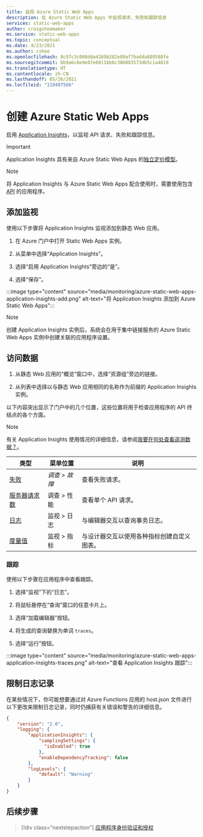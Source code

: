 ```yaml
---
title: 监视 Azure Static Web Apps
description: 在 Azure Static Web Apps 中监视请求、失败和跟踪信息
services: static-web-apps
author: craigshoemaker
ms.service: static-web-apps
ms.topic: conceptual
ms.date: 4/23/2021
ms.author: cshoe
ms.openlocfilehash: 8c97c3c008dda4269b282e89af7badda889588fe
ms.sourcegitcommit: bb9a6c6e9e07e6011bb6c386003573db5c1a4810
ms.translationtype: HT
ms.contentlocale: zh-CN
ms.lasthandoff: 05/26/2021
ms.locfileid: "110497566"
---
```

# <a name="monitor-azure-static-web-apps"></a>创建 Azure Static Web Apps

启用 [Application Insights](../azure-monitor/app/app-insights-overview.md)，以监视 API 请求、失败和跟踪信息。

> [!IMPORTANT]
> Application Insights 具有来自 Azure Static Web Apps 的[独立定价模型](https://azure.microsoft.com/pricing/details/monitor)。

> [!NOTE]
> 将 Application Insights 与 Azure Static Web Apps 配合使用时，需要使用包含 [API](./add-api.md) 的应用程序。

## <a name="add-monitoring"></a>添加监视

使用以下步骤将 Application Insights 监视添加到静态 Web 应用。

1. 在 Azure 门户中打开 Static Web Apps 实例。

1. 从菜单中选择“Application Insights”。

1. 选择“启用 Application Insights”旁边的“是”。

1. 选择“保存”。

:::image type="content" source="media/monitoring/azure-static-web-apps-application-insights-add.png" alt-text="将 Application Insights 添加到 Azure Static Web Apps":::

> [!NOTE]
> 创建 Application Insights 实例后，系统会在用于集中链接服务的 Azure Static Web Apps 实例中创建关联的应用程序设置。

## <a name="access-data"></a>访问数据

1. 从静态 Web 应用的“概览”窗口中，选择“资源组”旁边的链接。

1. 从列表中选择以与静态 Web 应用相同的名称作为前缀的 Application Insights 实例。

以下内容突出显示了门户中的几个位置，这些位置将用于检查应用程序的 API 终结点的各个方面。

> [!NOTE]
> 有关 Application Insights 使用情况的详细信息，请参阅[我要在何处查看遥测数据？](../azure-monitor/app/app-insights-overview.md#where-do-i-see-my-telemetry)。

| 类型 | 菜单位置 | 说明 |
|--- | --- | --- |
| [失败](../azure-monitor/app/asp-net-exceptions.md) | _调查 > 故障_ | 查看失败请求。 |
| [服务器请求数](../azure-monitor/app/tutorial-performance.md) | 调查 > 性能 | 查看单个 API 请求。  |
| [日志](../azure-monitor/app/diagnostic-search.md) | 监视 > 日志 | 与编辑器交互以查询事务日志。 |
| [度量值](../azure-monitor/essentials/app-insights-metrics.md) | 监视 > 指标 | 与设计器交互以使用各种指标创建自定义图表。 |

### <a name="traces"></a>跟踪

使用以下步骤在应用程序中查看跟踪。

1. 选择“监视”下的“日志”。

1. 将鼠标悬停在“查询”窗口的任意卡片上。

1. 选择“加载编辑器”按钮。

1. 将生成的查询替换为单词 `traces`。

1. 选择“运行”按钮。

:::image type="content" source="media/monitoring/azure-static-web-apps-application-insights-traces.png" alt-text="查看 Application Insights 跟踪":::

## <a name="limit-logging"></a>限制日志记录

在某些情况下，你可能想要通过对 Azure Functions 应用的 host.json 文件进行以下更改来限制日志记录，同时仍捕获有关错误和警告的详细信息。

```json
{
    "version": "2.0",
    "logging": {
        "applicationInsights": {
            "samplingSettings": {
              "isEnabled": true
            },
            "enableDependencyTracking": false
        },
        "logLevels": {
            "default": "Warning"
        }
    }
}
```

## <a name="next-steps"></a>后续步骤

> [!div class="nextstepaction"]
> [应用程序身份验证和授权](authentication-authorization.md)
